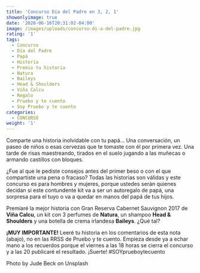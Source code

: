 ```yaml
---
title: 'Concurso Día del Padre en 3, 2, 1'
showonlyimage: true
date: '2020-06-16T20:31:02-04:00'
image: /images/uploads/concurso-di-a-del-padre.jpg
rating: '1'
tags:
  - Concurso
  - Día del Padre
  - Papá
  - Historia
  - Premio tu historia
  - Natura
  - Baileys
  - Head & Shoulders
  - Viña Calcu
  - Regalo
  - Pruebo y te cuento
  - Soy Pruebo y te cuento
categories:
  - CONCURSO
weight: '1'
---
```

Comparte una historia inolvidable con tu papá… Una conversación, un paseo de niños o esas cervezas que te tomaste con él por primera vez. Una tarde de risas maestreando, tirados en el suelo jugando a las muñecas o armando castillos con bloques.

<!--more-->

¿Fue al que le pediste consejos antes del primer beso o con el que compartiste una pena o fracaso? Todas las historias son válidas y este concurso es para hombres y mujeres, porque ustedes serán quienes decidan si este contundente kit va a ser un autoregalo de papá, una sorpresa para el tuyo o va a quedar en manos del papá de tus hijos.

Premiaré la mejor historia con Gran Reserva Cabernet Sauvignon 2017 de **Viña Calcu**, un kit con 3 perfumes de **Natura**, un shampoo **Head & Shoulders** y una botella de crema irlandesa **Baileys**. ¿Qué tal?

**¡MUY IMPORTANTE!** Leeré tu historia en los comentarios de esta nota (abajo), no en las RRSS de Pruebo y te cuento. Empieza desde ya a echar mano a los recuerdos porque el viernes a las 18 horas se cierra el concurso y a las 20 publicaré el resultado. ¡Suerte! #SOYprueboytecuento

Photo by Jude Beck on Unsplash
